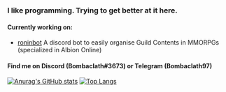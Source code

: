 ### I like programming. Trying to get better at it here.

#### Currently working on:
- [roninbot](https://github.com/Bombaclath97/roninbot) A discord bot to easily organise Guild Contents in MMORPGs (specialized in Albion Online)

#### Find me on Discord (Bombaclath#3673) or Telegram (Bombaclath97)

[![Anurag's GitHub stats](https://github-readme-stats.vercel.app/api?username=Bombaclath97&theme=radical)](https://github.com/anuraghazra/github-readme-stats)
[![Top Langs](https://github-readme-stats.vercel.app/api/top-langs/?username=Bombaclath97&theme=radical&layout=compact)](https://github.com/anuraghazra/github-readme-stats)




<!--
**Bombaclath97/Bombaclath97** is a ✨ _special_ ✨ repository because its `README.md` (this file) appears on your GitHub profile.

Here are some ideas to get you started:

- 🔭 I’m currently working on ...
- 🌱 I’m currently learning ...
- 👯 I’m looking to collaborate on ...
- 🤔 I’m looking for help with ...
- 💬 Ask me about ...
- 📫 How to reach me: ...
- 😄 Pronouns: ...
- ⚡ Fun fact: ...
-->
